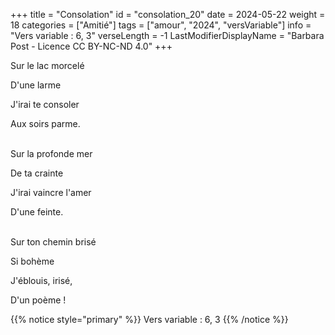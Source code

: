 +++
title = "Consolation"
id = "consolation_20"
date = 2024-05-22
weight = 18
categories = ["Amitié"]
tags = ["amour", "2024", "versVariable"]
info = "Vers variable : 6, 3"
verseLength = -1
LastModifierDisplayName = "Barbara Post - Licence CC BY-NC-ND 4.0"
+++

Sur le lac morcelé

D'une larme

J'irai te consoler

Aux soirs parme.

 \
Sur la profonde mer

De ta crainte

J'irai vaincre l'amer

D'une feinte.

 \
Sur ton chemin brisé

Si bohème

J'éblouis, irisé,

D'un poème !

{{% notice style="primary" %}}
Vers variable : 6, 3
{{% /notice %}}
